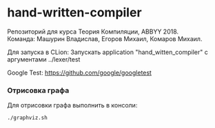# hand-written-compiler

Репозиторий для курса Теория Компиляции, ABBYY 2018.  
Команда: Машурин Владислав, Егоров Михаил, Комаров Михаил.

Для запуска в CLion:
    Запускать application "hand_witten_compiler" с аргументами ../lexer/test

Google Test:
    https://github.com/google/googletest

### Отрисовка графа

Для отрисовки графа выполнить в консоли:

```
./graphviz.sh
```
